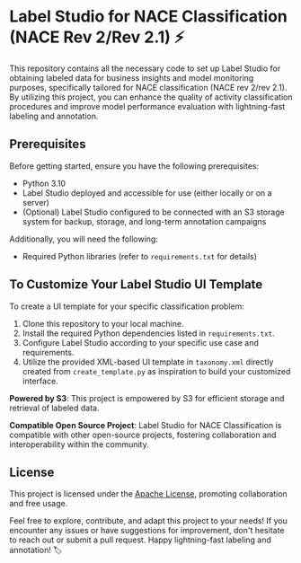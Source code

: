 # Label Studio for NACE Classification (NACE Rev 2/Rev 2.1) ⚡

This repository contains all the necessary code to set up Label Studio for obtaining labeled data for business insights and model monitoring purposes, specifically tailored for NACE classification (NACE rev 2/rev 2.1). By utilizing this project, you can enhance the quality of activity classification procedures and improve model performance evaluation with lightning-fast labeling and annotation.

## Prerequisites

Before getting started, ensure you have the following prerequisites:

- Python 3.10
- Label Studio deployed and accessible for use (either locally or on a server)
- (Optional) Label Studio configured to be connected with an S3 storage system for backup, storage, and long-term annotation campaigns

Additionally, you will need the following:

- Required Python libraries (refer to `requirements.txt` for details)

## To Customize Your Label Studio UI Template

To create a UI template for your specific classification problem:

1. Clone this repository to your local machine.
2. Install the required Python dependencies listed in `requirements.txt`.
3. Configure Label Studio according to your specific use case and requirements.
4. Utilize the provided XML-based UI template in `taxonomy.xml` directly created from `create_template.py` as inspiration to build your customized interface.

**Powered by S3**: This project is empowered by S3 for efficient storage and retrieval of labeled data.

**Compatible Open Source Project**: Label Studio for NACE Classification is compatible with other open-source projects, fostering collaboration and interoperability within the community.

## License

This project is licensed under the [Apache License](https://github.com/InseeFrLab/codif-ape-train/blob/main/LICENSE), promoting collaboration and free usage.

Feel free to explore, contribute, and adapt this project to your needs! If you encounter any issues or have suggestions for improvement, don't hesitate to reach out or submit a pull request. Happy lightning-fast labeling and annotation! 🏷️